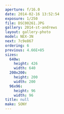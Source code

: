 ```yaml
---
aperture: f/16.0
date: 2014-02-16 13:52:54
exposure: 1/250
file: DSC00261.JPG
gallery: 2014-st-andrews
layout: gallery-photo
model: NEX-3N
next: 7c9e867
ordering: 6
previous: 4.66E+85
sizes:
  640w:
    height: 426
    width: 640
  200x200:
    height: 200
    width: 200
  96x96:
    height: 96
    width: 96
title: null
make: SONY
---
```

